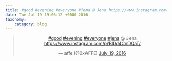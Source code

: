```yaml
---
title: #good #evening #everyone #jena @ Jena https://www.instagram.com/p/BIDd4CnDQaT/
date: Tue Jul 19 19:06:12 +0000 2016
taxonomy:
    category: blog
---
```

<blockquote class="twitter-tweet" align="center"><p lang="in" dir="ltr"><a href="https://twitter.com/hashtag/good?src=hash">#good</a> <a href="https://twitter.com/hashtag/evening?src=hash">#evening</a> <a href="https://twitter.com/hashtag/everyone?src=hash">#everyone</a> <a href="https://twitter.com/hashtag/jena?src=hash">#jena</a> @ Jena <a href="https://www.instagram.com/p/BIDd4CnDQaT/">https://www.instagram.com/p/BIDd4CnDQaT/</a></p>&mdash; affe (@0xAFFE) <a href="https://twitter.com/0xAFFE/status/755478864508362752">July 19, 2016</a></blockquote>
